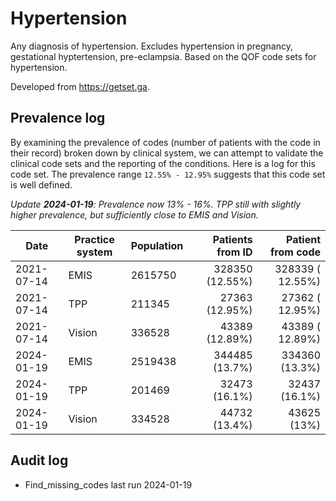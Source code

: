# Hypertension

Any diagnosis of hypertension. Excludes hypertension in pregnancy, gestational hyptertension, pre-eclampsia. Based on the QOF code sets for hypertension.

Developed from https://getset.ga.

## Prevalence log

By examining the prevalence of codes (number of patients with the code in their record) broken down by clinical system, we can attempt to validate the clinical code sets and the reporting of the conditions. Here is a log for this code set. The prevalence range `12.55% - 12.95%` suggests that this code set is well defined.

_Update **2024-01-19**: Prevalence now 13% - 16%. TPP still with slightly higher prevalence, but sufficiently close to EMIS and Vision._

| Date       | Practice system | Population | Patients from ID | Patient from code |
| ---------- | --------------- | ---------- | ---------------: | ----------------: |
| 2021-07-14 | EMIS            | 2615750    |  328350 (12.55%) |  328339 ( 12.55%) |
| 2021-07-14 | TPP             | 211345     |   27363 (12.95%) |   27362 ( 12.95%) |
| 2021-07-14 | Vision          | 336528     |   43389 (12.89%) |   43389 ( 12.89%) |
| 2024-01-19 | EMIS            | 2519438    |   344485 (13.7%) |    334360 (13.3%) |
| 2024-01-19 | TPP             | 201469     |    32473 (16.1%) |     32437 (16.1%) |
| 2024-01-19 | Vision          | 334528     |    44732 (13.4%) |       43625 (13%) |

## Audit log

- Find_missing_codes last run 2024-01-19
